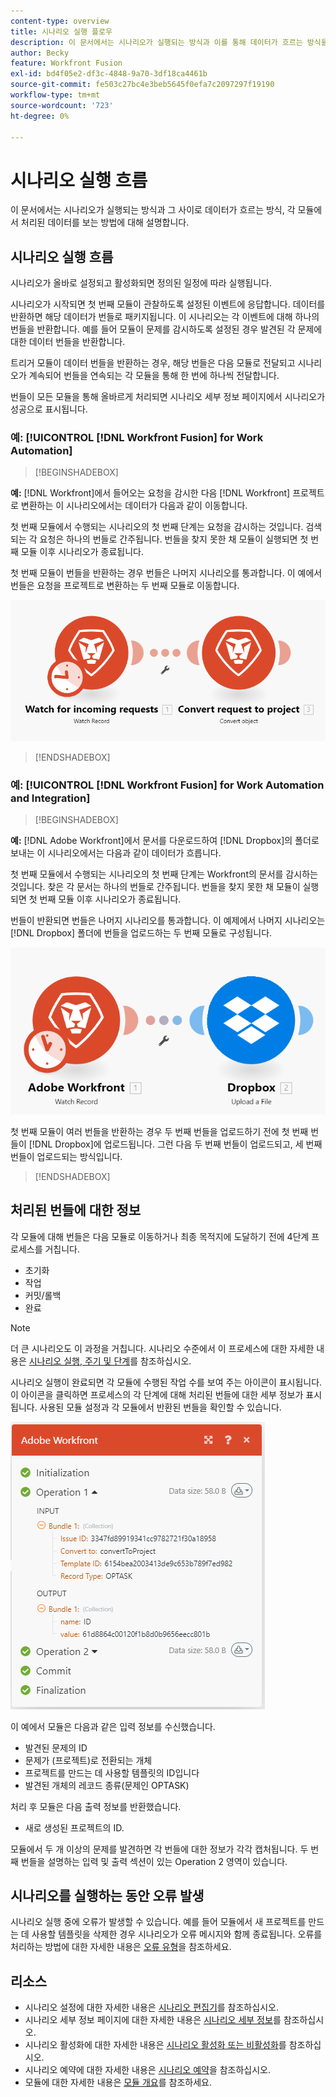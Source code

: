 ```yaml
---
content-type: overview
title: 시나리오 실행 플로우
description: 이 문서에서는 시나리오가 실행되는 방식과 이를 통해 데이터가 흐르는 방식을 설명합니다. 또한 처리된 데이터에 대한 정보를 찾을 수 있는 위치와 데이터 읽기 방법에 대해서도 설명합니다.
author: Becky
feature: Workfront Fusion
exl-id: bd4f05e2-df3c-4848-9a70-3df18ca4461b
source-git-commit: fe503c27bc4e3beb5645f0efa7c2097297f19190
workflow-type: tm+mt
source-wordcount: '723'
ht-degree: 0%

---
```


# 시나리오 실행 흐름

이 문서에서는 시나리오가 실행되는 방식과 그 사이로 데이터가 흐르는 방식, 각 모듈에서 처리된 데이터를 보는 방법에 대해 설명합니다.

## 시나리오 실행 흐름

시나리오가 올바로 설정되고 활성화되면 정의된 일정에 따라 실행됩니다.

시나리오가 시작되면 첫 번째 모듈이 관찰하도록 설정된 이벤트에 응답합니다. 데이터를 반환하면 해당 데이터가 번들로 패키지됩니다. 이 시나리오는 각 이벤트에 대해 하나의 번들을 반환합니다. 예를 들어 모듈이 문제를 감시하도록 설정된 경우 발견된 각 문제에 대한 데이터 번들을 반환합니다.

트리거 모듈이 데이터 번들을 반환하는 경우, 해당 번들은 다음 모듈로 전달되고 시나리오가 계속되어 번들을 연속되는 각 모듈을 통해 한 번에 하나씩 전달합니다.

번들이 모든 모듈을 통해 올바르게 처리되면 시나리오 세부 정보 페이지에서 시나리오가 성공으로 표시됩니다.

### 예: [!UICONTROL [!DNL Workfront Fusion] for Work Automation]

>[!BEGINSHADEBOX]

**예:** [!DNL Workfront]에서 들어오는 요청을 감시한 다음 [!DNL Workfront] 프로젝트로 변환하는 이 시나리오에서는 데이터가 다음과 같이 이동합니다.

첫 번째 모듈에서 수행되는 시나리오의 첫 번째 단계는 요청을 감시하는 것입니다. 검색되는 각 요청은 하나의 번들로 간주됩니다. 번들을 찾지 못한 채 모듈이 실행되면 첫 번째 모듈 이후 시나리오가 종료됩니다.

첫 번째 모듈이 번들을 반환하는 경우 번들은 나머지 시나리오를 통과합니다. 이 예에서 번들은 요청을 프로젝트로 변환하는 두 번째 모듈로 이동합니다.

![](assets/example-execution-flow-wf-only.png)

>[!ENDSHADEBOX]

### 예: [!UICONTROL [!DNL Workfront Fusion] for Work Automation and Integration]

>[!BEGINSHADEBOX]

**예:** [!DNL Adobe Workfront]에서 문서를 다운로드하여 [!DNL Dropbox]의 폴더로 보내는 이 시나리오에서는 다음과 같이 데이터가 흐릅니다.

첫 번째 모듈에서 수행되는 시나리오의 첫 번째 단계는 Workfront의 문서를 감시하는 것입니다. 찾은 각 문서는 하나의 번들로 간주됩니다. 번들을 찾지 못한 채 모듈이 실행되면 첫 번째 모듈 이후 시나리오가 종료됩니다.

번들이 반환되면 번들은 나머지 시나리오를 통과합니다. 이 예제에서 나머지 시나리오는 [!DNL Dropbox] 폴더에 번들을 업로드하는 두 번째 모듈로 구성됩니다.

![](assets/example-execution-flow-wf-dropbox.png)

첫 번째 모듈이 여러 번들을 반환하는 경우 두 번째 번들을 업로드하기 전에 첫 번째 번들이 [!DNL Dropbox]에 업로드됩니다. 그런 다음 두 번째 번들이 업로드되고, 세 번째 번들이 업로드되는 방식입니다.

>[!ENDSHADEBOX]

## 처리된 번들에 대한 정보

각 모듈에 대해 번들은 다음 모듈로 이동하거나 최종 목적지에 도달하기 전에 4단계 프로세스를 거칩니다.

* 초기화
* 작업
* 커밋/롤백
* 완료

>[!NOTE]
>
>더 큰 시나리오도 이 과정을 거칩니다. 시나리오 수준에서 이 프로세스에 대한 자세한 내용은 [시나리오 실행, 주기 및 단계](/help/workfront-fusion/references/scenarios/scenario-execution-cycles-phases.md)를 참조하십시오.

시나리오 실행이 완료되면 각 모듈에 수행된 작업 수를 보여 주는 아이콘이 표시됩니다. 이 아이콘을 클릭하면 프로세스의 각 단계에 대해 처리된 번들에 대한 세부 정보가 표시됩니다. 사용된 모듈 설정과 각 모듈에서 반환된 번들을 확인할 수 있습니다.

![](assets/Info-processed-bundles.png)

이 예에서 모듈은 다음과 같은 입력 정보를 수신했습니다.

* 발견된 문제의 ID
* 문제가 (프로젝트)로 전환되는 개체
* 프로젝트를 만드는 데 사용할 템플릿의 ID입니다
* 발견된 개체의 레코드 종류(문제인 OPTASK)

처리 후 모듈은 다음 출력 정보를 반환했습니다.

* 새로 생성된 프로젝트의 ID.

모듈에서 두 개 이상의 문제를 발견하면 각 번들에 대한 정보가 각각 캡처됩니다. 두 번째 번들을 설명하는 입력 및 출력 섹션이 있는 Operation 2 영역이 있습니다.

## 시나리오를 실행하는 동안 오류 발생

시나리오 실행 중에 오류가 발생할 수 있습니다. 예를 들어 모듈에서 새 프로젝트를 만드는 데 사용할 템플릿을 삭제한 경우 시나리오가 오류 메시지와 함께 종료됩니다. 오류를 처리하는 방법에 대한 자세한 내용은 [오류 유형](/help/workfront-fusion/references/errors/error-processing.md)을 참조하세요.

## 리소스

* 시나리오 설정에 대한 자세한 내용은 [시나리오 편집기](/help/workfront-fusion/get-started-with-fusion/navigate-fusion/scenario-editor.md)를 참조하십시오.
* 시나리오 세부 정보 페이지에 대한 자세한 내용은 [시나리오 세부 정보](/help/workfront-fusion/get-started-with-fusion/navigate-fusion/scenario-details.md)를 참조하십시오.
* 시나리오 활성화에 대한 자세한 내용은 [시나리오 활성화 또는 비활성화](/help/workfront-fusion/manage-scenarios/activate-deactivate-scenarios.md)를 참조하십시오.
* 시나리오 예약에 대한 자세한 내용은 [시나리오 예약](/help/workfront-fusion/create-scenarios/config-scenarios-settings/schedule-a-scenario.md)을 참조하십시오.
* 모듈에 대한 자세한 내용은 [모듈 개요](/help/workfront-fusion/get-started-with-fusion/understand-fusion/module-overview.md)를 참조하세요.
